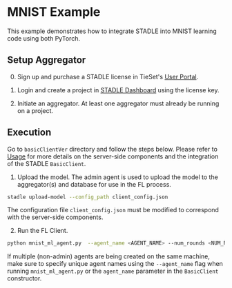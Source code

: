 # MNIST Example

This example demonstrates how to integrate STADLE into MNIST learning code using both PyTorch.

## Setup Aggregator

0. Sign up and purchase a STADLE license in TieSet's [User Portal](https://userportal.tieset.ai/).

1. Login and create a project in [STADLE Dashboard](https://www.stadle.ai/) using the license key.

2. Initiate an aggregator. At least one aggregator must already be running on a project.


## Execution

Go to `basicClientVer` directory and follow the steps below.
Please refer to [Usage](https://stadle-documentation.readthedocs.io/en/latest/usage.html) for more details on the server-side components and the integration of the STADLE `BasicClient`.

1. Upload the model. The admin agent is used to upload the model to the aggregator(s) and database for use in the FL process.

```bash
stadle upload-model --config_path client_config.json
```

The configuration file `client_config.json` must be modified to correspond with the server-side components. 

2. Run the FL Client.

```bash
python mnist_ml_agent.py  --agent_name <AGENT_NAME> --num_rounds <NUM_ROUNDS>
```

If multiple (non-admin) agents are being created on the same machine, make sure to specify unique agent names using the `--agent_name` flag when running `mnist_ml_agent.py` or the `agent_name` parameter in the `BasicClient` constructor.

